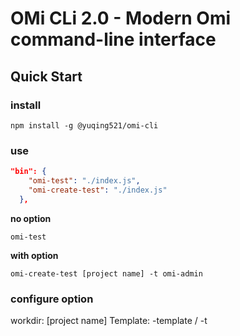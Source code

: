# OMi CLi 2.0 - Modern Omi command-line interface

## Quick Start

### install

```shell
npm install -g @yuqing521/omi-cli

```

### use
```json
"bin": {
    "omi-test": "./index.js",
    "omi-create-test": "./index.js"
  },
```
**no option**

```shell
omi-test
```

**with option**

```shell
omi-create-test [project name] -t omi-admin
```

### configure option

workdir: [project name]
Template: -template / -t
